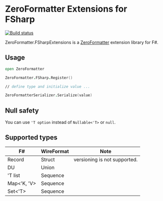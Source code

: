 # ZeroFormatter Extensions for FSharp

[![Build status](https://ci.appveyor.com/api/projects/status/8471jv6ayhgfvcpr/branch/master?svg=true)](https://ci.appveyor.com/project/pocketberserker/zeroformatter-fsharpextensions/branch/master)

ZeroFormatter.FSharpExtensions is a [ZeroFormatter](https://github.com/neuecc/ZeroFormatter) extension library for F#.

## Usage

```fsharp
open ZeroFormatter

ZeroFormatter.FSharp.Register()

// define type and initialize value ...

ZeroFormatterSerializer.Serialize(value)
```

## Null safety

You can use `'T option` instead of `Nullable<'T>` or `null`.

## Supported types

| F# | WireFormat | Note |
| -- | ---------- | ---- |
| Record | Struct | versioning is not supported. |
| DU | Union | |
| 'T list | Sequence | |
| Map<'K, 'V> | Sequence | |
| Set<'T> | Sequence | |
